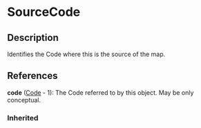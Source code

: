 
# SourceCode







## Description

Identifies the Code where this is the source of the map.




## References

**code** ([Code](../Codelist/Code.md) - 1): The Code referred to by this object. May be only conceptual.

### Inherited





